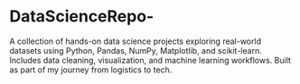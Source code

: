 # DataScienceRepo-
A collection of hands-on data science projects exploring real-world datasets using Python, Pandas, NumPy, Matplotlib, and scikit-learn. Includes data cleaning, visualization, and machine learning workflows. Built as part of my journey from logistics to tech.
